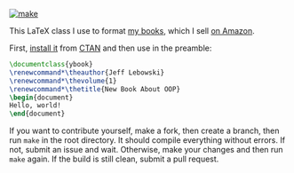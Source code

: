 [![make](https://github.com/yegor256/ybook/actions/workflows/make.yml/badge.svg)](https://github.com/yegor256/ybook/actions/workflows/make.yml)

This LaTeX class I use to format [my books](https://www.yegor256.com/books.html), which
I sell [on Amazon](https://www.amazon.com/Yegor-Bugayenko/e/B01AM1QMDK).

First, [install it](https://en.wikibooks.org/wiki/LaTeX/Installing_Extra_Packages)
from [CTAN](https://ctan.org/pkg/ybook) 
and then use in the preamble:

```tex
\documentclass{ybook}
\renewcommand*\theauthor{Jeff Lebowski}
\renewcommand*\thevolume{1}
\renewcommand*\thetitle{New Book About OOP}
\begin{document}
Hello, world!
\end{document}
```

If you want to contribute yourself, make a fork, then create a branch, 
then run `make` in the root directory.
It should compile everything without errors. If not, submit an issue and wait.
Otherwise, make your changes and then run `make` again. If the build is
still clean, submit a pull request.

